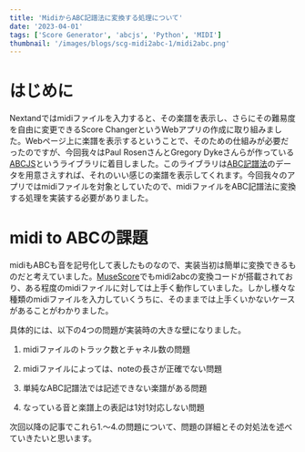 ```yaml
---
title: 'MidiからABC記譜法に変換する処理について'
date: '2023-04-01'
tags: ['Score Generator', 'abcjs', 'Python', 'MIDI']
thumbnail: '/images/blogs/scg-midi2abc-1/midi2abc.png'
---
```


# はじめに
Nextandではmidiファイルを入力すると、その楽譜を表示し、さらにその難易度を自由に変更できるScore ChangerというWebアプリの作成に取り組みました。Webページ上に楽譜を表示するということで、そのための仕組みが必要だったのですが、今回我々はPaul RosenさんとGregory Dykeさんらが作っている[ABCJS](https://www.abcjs.net/)というライブラリに着目しました。このライブラリは[ABC記譜法](https://www.ne.jp/asahi/music/marinkyo/ml/abc-regulo.html.ja)のデータを用意さえすれば、それのいい感じの楽譜を表示してくれます。今回我々のアプリではmidiファイルを対象としていたので、midiファイルをABC記譜法に変換する処理を実装する必要がありました。

# midi to ABCの課題
midiもABCも音を記号化して表したものなので、実装当初は簡単に変換できるものだと考えていました。[MuseScore](https://musescore.org/ja)でもmidi2abcの変換コードが搭載されており、ある程度のmidiファイルに対しては上手く動作していました。しかし様々な種類のmidiファイルを入力していくうちに、そのままでは上手くいかないケースがあることがわかりました。

具体的には、以下の4つの問題が実装時の大きな壁になりました。

1. midiファイルのトラック数とチャネル数の問題

2. midiファイルによっては、noteの長さが正確でない問題

3. 単純なABC記譜法では記述できない楽譜がある問題

4. なっている音と楽譜上の表記は1対1対応しない問題

次回以降の記事でこれら1.～4.の問題について、問題の詳細とその対処法を述べていきたいと思います。